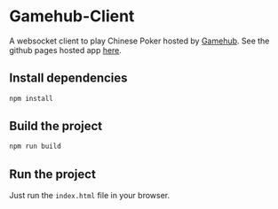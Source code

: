 # Gamehub-Client

A websocket client to play Chinese Poker hosted by [Gamehub](https://github.com/Tomas-Tamantini/gamehub). See the github pages hosted app [here](https://tomas-tamantini.github.io/gamehub-client/).

## Install dependencies

```bash
npm install
```

## Build the project

```bash
npm run build
```

## Run the project

Just run the `index.html` file in your browser.